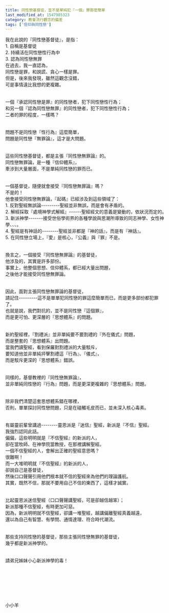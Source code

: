 ```yaml
---
title: 同性戀基督徒，並不是單純犯『一個』罪那麼簡單
last_modified_at: 1547985323
category: 教會流行觀念的偏差
tags: ['信仰與同性戀']
---
```


我在此說的『同性戀基督徒』，是指：<br>1.	自稱是基督徒<br>2.	持續活在同性戀性行為中<br>3.	認為同性戀無罪<br><!--more-->在過去，我一直認為，<br>同性戀是罪，和說謊、貪心一樣是罪。<br>但是，後來我發現，雖然這觀念沒錯，<br>可是事情遠比我想的更複雜。<br><br><br>一個『承認同性戀是罪』的同性戀者，犯下同性戀性行為；<br>和另一個『認為同性戀無罪』的同性戀者，犯下同性戀性行為；<br>二者的罪的程度，一樣嗎？<br><br><br>問題不是同性戀『性行為』這麼簡單，<br>問題是同性戀『無罪論』，這才是大問題。<br><br><br>這些同性戀基督徒，都是主張『同性戀無罪論』的。<br>同性戀無罪論，是一種『信仰體系』，<br>牽涉到大量層面，不是單純同性戀的罪而已。<br><br><br>一個基督徒，隨便就會接受『同性戀無罪論』嗎？<br>不是的！<br>他會接受同性戀無罪論，『起碼』已經涉及到這些領域了：<br>1.	反對聖經無誤論---------聖經並非無誤，而是會有矛盾的。<br>2.	解經採取『處境神學式解經』------聖經經文的意義是變動的，依狀況而定的。<br>3.	新派神學-------接受世俗學術界的各種學說與思潮所導致的同志神學、女性神學、、、。<br>4.	聖經是有神話的--------聖經並非都是『神的話』，而是有『神話』。<br>5.	在同性戀立場上，『愛』是核心，『公義』與『罪』不是。<br><br><br>換言之，一個接受『同性戀無罪論』的基督徒，<br>他涉及的，其實是許多部份。<br>事實上，他整個思想、信仰體系，都已經大量出問題，<br>之後他才能接受同性戀無罪論。<br><br><br>因此，面對主張同性戀無罪論的基督徒，<br>請記住---------這不是單單犯同性戀的罪這麼簡單而已，而是更多部份都犯罪了。<br>也就是說，我們對抗的，並不是同性戀『這個罪』，<br>而是更可怕、更深層的『思想體系』的問題。<br><br><br>新約聖經裡，『割禮派』並非單純要不要割禮的『外在儀式』問題，<br>而是整套的『思想體系』出問題。<br>當我們讀聖經，看到保羅對割禮派的大量駁斥，<br>要知道他並非單純抨擊割禮這『行為』、『儀式』，<br>而是駁斥更深的『思想體系』錯誤。<br><br><br>同樣的，基督教裡的『同性戀無罪論』，<br>並非單純同性戀的『行為』問題，而是更深更複雜的『思想體系』問題。<br><br><br>除非我們清楚這套思想體系錯在哪裡，<br>否則，單單探討同性戀問題，只是在碰觸毛皮而已，並未深入核心毒素。<br><br><br>有屬靈前輩曾講過--------靈恩派是『迷信』聖經，新派是『不信』聖經。<br>我強烈認同此話。<br>偏偏，這些明明就是『不信聖經』的新派的人，<br>卻在當牧師、在神學院當教授，在那裡講解聖經。<br>一個不信聖經的人，會解出正確的聖經意思嗎？<br>很難啊！<br>而一大堆明明就『不信聖經』的新派的人，<br>卻說自己是基督徒，<br>然後口口聲聲引用他們根本就不信的聖經來為他們的理論護航。<br>其實，既然不信，那就不要用自己不信的東西了，這樣才誠實。<br><br><br>比起靈恩派迷信聖經（口口聲聲講聖經，可是卻越信越笨）；<br>新派那種不信聖經，有時更加可惡。<br>因為，新派明明就不信聖經，卻講一堆聖經，越講偏離聖經真義越遠，<br>還以為自己有智慧、有學問、通情達理、符合時代潮流。<br><br><br>那些支持同性戀的基督徒，那些主張同性戀無罪的基督徒，<br>幾乎都是新派神學的。<br><br><br>請弟兄姊妹小心新派神學的毒！<br><br><br><br><br><br><br><br>小小羊<br><br><br><br><br><br><br><br>


